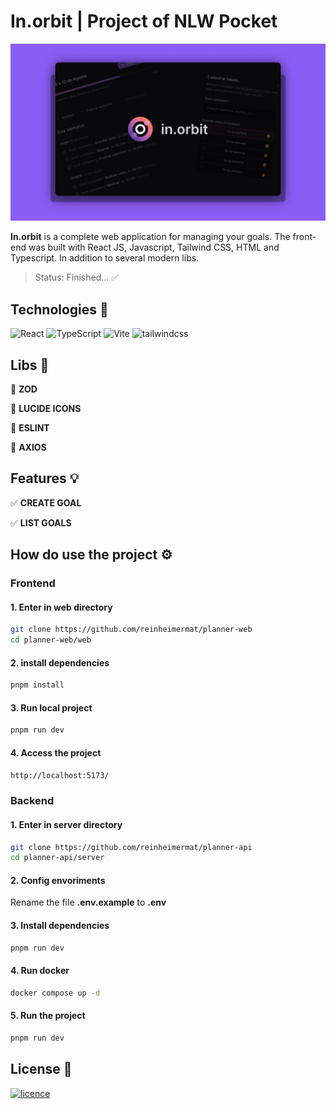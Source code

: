 # In.orbit | Project of NLW Pocket
[![Banner](./web/public/in-orbit.png)](#)

**In.orbit** is a complete web application for managing your goals. The front-end was built with React JS, Javascript, Tailwind CSS, HTML and Typescript. In addition to several modern libs.

> Status: Finished... ✅

## Technologies 🚀

![React](https://img.shields.io/badge/React-20232A?style=for-the-badge&logo=react&logoColor=61DAFB)
![TypeScript](https://img.shields.io/badge/TypeScript-007ACC?style=for-the-badge&logo=typescript&logoColor=white)
![Vite](https://img.shields.io/badge/vite-%23646CFF.svg?style=for-the-badge&logo=vite&logoColor=white)
![tailwindcss](https://img.shields.io/badge/Tailwind_CSS-38B2AC?style=for-the-badge&logo=tailwind-css&logoColor=white)

## Libs 📕

📑 **ZOD**

📑 **LUCIDE ICONS**

📑 **ESLINT**

📑 **AXIOS**

## Features 💡

✅ **CREATE GOAL**

✅ **LIST GOALS**

## How do use the project ⚙️

### Frontend

#### 1. Enter in web directory
```sh
git clone https://github.com/reinheimermat/planner-web
cd planner-web/web
```
#### 2. install dependencies
```sh
pnpm install
```
#### 3. Run local project
```sh
pnpm run dev
```
#### 4. Access the project
```sh
http://localhost:5173/
```
### Backend

#### 1. Enter in server directory
```sh
git clone https://github.com/reinheimermat/planner-api
cd planner-api/server
```
#### 2. Config envoriments
Rename the file **.env.example** to **.env**

#### 3. Install dependencies
```sh
pnpm run dev
```
#### 4. Run docker
```sh
docker compose up -d 
```

#### 5. Run the project
```sh
pnpm run dev
```

## License 📝

[![licence](https://img.shields.io/github/license/reinheimermat/discover.svg)](https://github.com/Ileriayo/markdown-badges/blob/master/LICENSE)